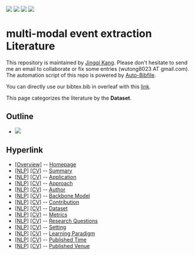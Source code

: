 [![](https://img.shields.io/badge/Awesome_Continual_Learning-yellow)](https://github.com/wutong8023/Awesome_Continual_Learning.git) [![](https://img.shields.io/badge/Awesome_Few_Shot_learning-green)](https://github.com/wutong8023/Awesome_Few_Shot_Learning.git) [![](https://img.shields.io/badge/Awesome_Information_Extraction-blue)](https://github.com/wutong8023/Awesome_Information_Extraction.git) [![](https://img.shields.io/badge/Awesome_Ideas-orange)](https://github.com/wutong8023/Awesome_Ideas.git)

# multi-modal event extraction Literature 
This repository is maintained by [Jingqi Kang](https://#####). Please don't hesitate to send me an email to collaborate or fix some entries (wutong8023 AT gmail.com). 
The automation script of this repo is powered by [Auto-Bibfile](https://github.com/wutong8023/Auto-Bibfile.git).

You can directly use our bibtex.bib in overleaf with this [link](https://www.overleaf.com/read/rgscdxhxbwhp).

This page categorizes the literature by the **Dataset**.

## Outline 
- [![](https://img.shields.io/badge/Hyperlink-blue)](https://github.com/JingqiKang/multi-modal-event-extraction/main/MMEE4all/dataset\README.md#hyperlink)
## Hyperlink 
- [[Overview]](https://github.com/JingqiKang/multi-modal-event-extraction/main/README.md) -- [Homepage](https://github.com/JingqiKang/multi-modal-event-extraction/main/README.md)
- [[NLP]](https://github.com/JingqiKang/multi-modal-event-extraction/main/MMEE4nlp/./)  [[CV]](https://github.com/JingqiKang/multi-modal-event-extraction/main/MMEE4cv/./) -- [Summary](https://github.com/JingqiKang/multi-modal-event-extraction/main/MMEE4all/./)
- [[NLP]](https://github.com/JingqiKang/multi-modal-event-extraction/main/MMEE4nlp/application)  [[CV]](https://github.com/JingqiKang/multi-modal-event-extraction/main/MMEE4cv/application) -- [Application](https://github.com/JingqiKang/multi-modal-event-extraction/main/MMEE4all/application)
- [[NLP]](https://github.com/JingqiKang/multi-modal-event-extraction/main/MMEE4nlp/approach)  [[CV]](https://github.com/JingqiKang/multi-modal-event-extraction/main/MMEE4cv/approach) -- [Approach](https://github.com/JingqiKang/multi-modal-event-extraction/main/MMEE4all/approach)
- [[NLP]](https://github.com/JingqiKang/multi-modal-event-extraction/main/MMEE4nlp/author)  [[CV]](https://github.com/JingqiKang/multi-modal-event-extraction/main/MMEE4cv/author) -- [Author](https://github.com/JingqiKang/multi-modal-event-extraction/main/MMEE4all/author)
- [[NLP]](https://github.com/JingqiKang/multi-modal-event-extraction/main/MMEE4nlp/backbone_model)  [[CV]](https://github.com/JingqiKang/multi-modal-event-extraction/main/MMEE4cv/backbone_model) -- [Backbone Model](https://github.com/JingqiKang/multi-modal-event-extraction/main/MMEE4all/backbone_model)
- [[NLP]](https://github.com/JingqiKang/multi-modal-event-extraction/main/MMEE4nlp/contribution)  [[CV]](https://github.com/JingqiKang/multi-modal-event-extraction/main/MMEE4cv/contribution) -- [Contribution](https://github.com/JingqiKang/multi-modal-event-extraction/main/MMEE4all/contribution)
- [[NLP]](https://github.com/JingqiKang/multi-modal-event-extraction/main/MMEE4nlp/dataset)  [[CV]](https://github.com/JingqiKang/multi-modal-event-extraction/main/MMEE4cv/dataset) -- [Dataset](https://github.com/JingqiKang/multi-modal-event-extraction/main/MMEE4all/dataset)
- [[NLP]](https://github.com/JingqiKang/multi-modal-event-extraction/main/MMEE4nlp/metrics)  [[CV]](https://github.com/JingqiKang/multi-modal-event-extraction/main/MMEE4cv/metrics) -- [Metrics](https://github.com/JingqiKang/multi-modal-event-extraction/main/MMEE4all/metrics)
- [[NLP]](https://github.com/JingqiKang/multi-modal-event-extraction/main/MMEE4nlp/research_question)  [[CV]](https://github.com/JingqiKang/multi-modal-event-extraction/main/MMEE4cv/research_question) -- [Research Questions](https://github.com/JingqiKang/multi-modal-event-extraction/main/MMEE4all/research_question)
- [[NLP]](https://github.com/JingqiKang/multi-modal-event-extraction/main/MMEE4nlp/setting)  [[CV]](https://github.com/JingqiKang/multi-modal-event-extraction/main/MMEE4cv/setting) -- [Setting](https://github.com/JingqiKang/multi-modal-event-extraction/main/MMEE4all/setting)
- [[NLP]](https://github.com/JingqiKang/multi-modal-event-extraction/main/MMEE4nlp/supervision)  [[CV]](https://github.com/JingqiKang/multi-modal-event-extraction/main/MMEE4cv/supervision) -- [ Learning Paradigm](https://github.com/JingqiKang/multi-modal-event-extraction/main/MMEE4all/supervision)
- [[NLP]](https://github.com/JingqiKang/multi-modal-event-extraction/main/MMEE4nlp/time)  [[CV]](https://github.com/JingqiKang/multi-modal-event-extraction/main/MMEE4cv/time) -- [Published Time](https://github.com/JingqiKang/multi-modal-event-extraction/main/MMEE4all/time)
- [[NLP]](https://github.com/JingqiKang/multi-modal-event-extraction/main/MMEE4nlp/venue)  [[CV]](https://github.com/JingqiKang/multi-modal-event-extraction/main/MMEE4cv/venue) -- [Published Venue](https://github.com/JingqiKang/multi-modal-event-extraction/main/MMEE4all/venue)
